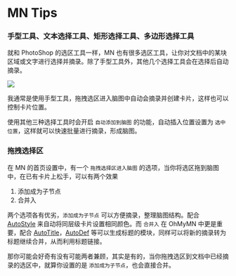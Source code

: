 # MN Tips

### 手型工具、文本选择工具、矩形选择工具、多边形选择工具

就和 PhotoShop 的选区工具一样，MN 也有很多选区工具，让你对文档中的某块区域或文字进行选择并摘录。除了手型工具外，其他几个选择工具会在选择后自动摘录。

![](https://testmnbbs.oss-cn-zhangjiakou.aliyuncs.com/pic20220507111341.png?x-oss-process=base_webp)

我通常是使用手型工具，拖拽选区进入脑图中自动会摘录并创建卡片，这样也可以控制卡片位置。

使用其他三种选择工具时会开启 `自动添加到脑图` 的功能，自动插入位置设置为 `选中位置`，这样就可以快速批量进行摘录，形成脑图。

### 拖拽选择区

在 MN 的首页设置中，有一个 `拖拽选择区进入脑图` 的选项，当你将选区拖到脑图中，在已有卡片上松手，可以有两个效果

1. 添加成为子节点
2. 合并入

两个选项各有优劣，`添加成为子节点` 可以方便摘录，整理脑图结构。配合 [AutoStyle](modules/autostyle.md) 来自动将同层级卡片设置相同颜色。而 `合并入` 在 OhMyMN 中更是重要，配合 [AutoTitle](modules/anotherautotitle.md)，[AutoDef](modules/anotherautodef.md) 等可以生成标题的模块，同样可以将新的摘录转为标题继续合并，从而利用标题链接。

那你可能会好奇有没有可能两者兼顾，其实是有的，当你拖拽选区到文档中已经摘录的选区中，就算你设置的是 `添加成为子节点`，也会直接合并。
